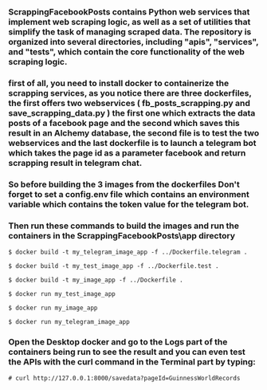 ### ScrappingFacebookPosts contains Python web services that implement web scraping logic, as well as a set of utilities that simplify the task of managing scraped data. The repository is organized into several directories, including "apis", "services", and "tests", which contain the core functionality of the web scraping logic.

### first of all, you need to install docker to containerize the scrapping services, as you notice there are three dockerfiles, the first offers two webservices ( fb_posts_scrapping.py and save_scrapping_data.py ) the first one which extracts the data posts of a facebook page and the second which saves this result in an Alchemy database, the second file is to test the two webservices and the last dockerfile is to launch a telegram bot which takes the page id as a parameter facebook and return scrapping result in telegram chat.

### So before building the 3 images from the dockerfiles Don't forget to set a config.env file which contains an environment variable which contains the token value for the telegram bot.

### Then run these commands to build the images and run the containers in the ScrappingFacebookPosts\app directory

```shell
$ docker build -t my_telegram_image_app -f ../Dockerfile.telegram .

$ docker build -t my_test_image_app -f ../Dockerfile.test .

$ docker build -t my_image_app -f ../Dockerfile .

$ docker run my_test_image_app

$ docker run my_image_app

$ docker run my_telegram_image_app
```

### Open the Desktop docker and go to the Logs part of the containers being run to see the result and you can even test the APIs with the curl command in the Terminal part by typing:

```shell
# curl http://127.0.0.1:8000/savedata?pageId=GuinnessWorldRecords
```
